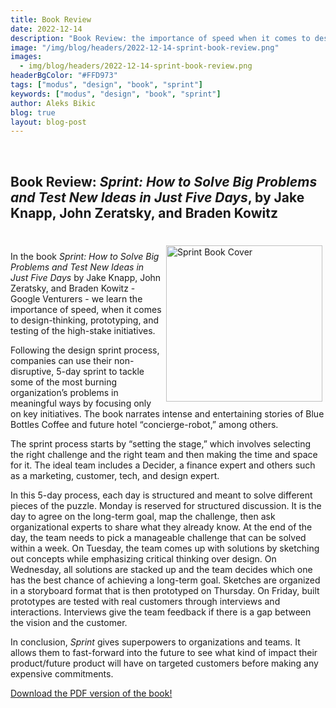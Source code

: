 ```yaml
---
title: Book Review
date: 2022-12-14
description: "Book Review: the importance of speed when it comes to design-thinking, prototyping, and testing of the high stake initiatives in *Sprint*."
image: "/img/blog/headers/2022-12-14-sprint-book-review.png"
images:
  - img/blog/headers/2022-12-14-sprint-book-review.png
headerBgColor: "#FFD973"
tags: ["modus", "design", "book", "sprint"]
keywords: ["modus", "design", "book", "sprint"]
author: Aleks Bikic
blog: true
layout: blog-post
---
```


<br>

## Book Review: *Sprint: How to Solve Big Problems and Test New Ideas in Just Five Days*, by Jake Knapp, John Zeratsky, and Braden Kowitz

<br>

<img src="/img/news/sprint-book-cover.png" alt="Sprint Book Cover" style="padding: 5px; height: 250px; float: right;">

In the book *Sprint: How to Solve Big Problems and Test New Ideas in Just Five Days* by Jake Knapp, John Zeratsky, and Braden Kowitz - Google Venturers - we learn the importance of speed, when it comes to design-thinking, prototyping, and testing of the high-stake initiatives.

Following the design sprint process, companies can use their non-disruptive, 5-day sprint to tackle some of the most burning organization’s problems in meaningful ways by focusing only on key initiatives. The book narrates intense and entertaining stories of Blue Bottles Coffee and future hotel “concierge-robot,” among others.

The sprint process starts by “setting the stage,” which involves selecting the right challenge and the right team and then making the time and space for it. The ideal team includes a Decider, a finance expert and others such as a marketing, customer, tech, and design expert.

In this 5-day process, each day is structured and meant to solve different pieces of the puzzle. Monday is reserved for structured discussion. It is the day to agree on the long-term goal, map the challenge, then ask organizational experts to share what they already know. At the end of the day, the team needs to pick a manageable challenge that can be solved within a week. On Tuesday, the team comes up with solutions by sketching out concepts while emphasizing critical thinking over design. On Wednesday, all solutions are stacked up and the team decides which one has the best chance of achieving a long-term goal. Sketches are organized in a storyboard format that is then prototyped on Thursday. On Friday, built prototypes are tested with real customers through interviews and interactions. Interviews give the team feedback if there is a gap between the vision and the customer.

In conclusion, *Sprint* gives superpowers to organizations and teams. It allows them to fast-forward into the future to see what kind of impact their product/future product will have on targeted customers before making any expensive commitments.

[Download the PDF version of the book!](https://drive.google.com/file/d/1GRn1fgMVYTRRlrxUgMu2807jL_xKOzXy/view?usp=share_link)



